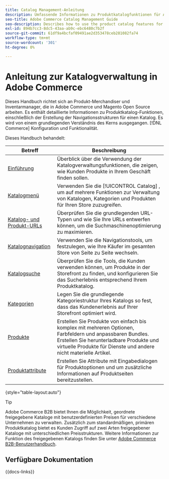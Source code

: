 ```yaml
---
title: Catalog Management-Anleitung
description: Umfassende Informationen zu Produktkatalogfunktionen für Adobe Commerce- und Magento Open Source-Administratoren sowie eCommerce-Merchandiser.
seo-title: Adobe Commerce Catalog Management Guide
seo-description: Describes how to use the product catalog features for Adobe Commerce and Magento Open Source.
exl-id: 894b7cc3-8dc5-43aa-ab9c-ebc6480c7b2f
source-git-commit: 61df9a4bcfaf09491ae2d353478ceb281082fa74
workflow-type: tm+mt
source-wordcount: '301'
ht-degree: 0%

---
```


# Anleitung zur Katalogverwaltung in Adobe Commerce

Dieses Handbuch richtet sich an Produkt-Merchandiser und Inventarmanager, die in Adobe Commerce und Magento Open Source arbeiten. Es enthält detaillierte Informationen zu Produktkatalog-Funktionen, einschließlich der Erstellung der Navigationsstrukturen für einen Katalog. Es wird von einem grundlegenden Verständnis des Kerns ausgegangen. [!DNL Commerce] Konfiguration und Funktionalität.

Dieses Handbuch behandelt:

| Betreff | Beschreibung |
| ------- | ----------- |
| [Einführung](introduction.md) | Überblick über die Verwendung der Katalogverwaltungsfunktionen, die zeigen, wie Kunden Produkte in Ihrem Geschäft finden sollen. |
| [Katalogmenü](catalog-menu.md) | Verwenden Sie die [!UICONTROL Catalog] , um auf mehrere Funktionen zur Verwaltung von Katalogen, Kategorien und Produkten für Ihren Store zuzugreifen. |
| [Katalog- und Produkt-URLs](catalog-urls.md) | Überprüfen Sie die grundlegenden URL-Typen und wie Sie Ihre URLs entwerfen können, um die Suchmaschinenoptimierung zu maximieren. |
| [Katalognavigation](navigation.md) | Verwenden Sie die Navigationstools, um festzulegen, wie Ihre Käufer im gesamten Store von Seite zu Seite wechseln. |
| [Katalogsuche](search.md) | Überprüfen Sie die Tools, die Kunden verwenden können, um Produkte in der Storefront zu finden, und konfigurieren Sie das Sucherlebnis entsprechend Ihrem Produktkatalog. |
| [Kategorien](categories.md) | Legen Sie die grundlegende Kategoriestruktur Ihres Katalogs so fest, dass das Kundenerlebnis auf Ihrer Storefront optimiert wird. |
| [Produkte](products-list.md) | Erstellen Sie Produkte von einfach bis komplex mit mehreren Optionen, Farbfeldern und anpassbaren Bundles. Erstellen Sie herunterladbare Produkte und virtuelle Produkte für Dienste und andere nicht materielle Artikel. |
| [Produktattribute](product-attributes.md) | Erstellen Sie Attribute mit Eingabedialogen für Produktoptionen und um zusätzliche Informationen auf Produktseiten bereitzustellen. |

{style="table-layout:auto"}

>[!TIP]
>
>Adobe Commerce B2B bietet Ihnen die Möglichkeit, geordnete freigegebene Kataloge mit benutzerdefinierten Preisen für verschiedene Unternehmen zu verwalten. Zusätzlich zum standardmäßigen, primären Produktkatalog bietet es Kunden Zugriff auf zwei Arten freigegebener Kataloge mit unterschiedlichen Preisstrukturen. Weitere Informationen zur Funktion des freigegebenen Katalogs finden Sie unter [Adobe Commerce B2B-Benutzerhandbuch](../b2b/catalog-shared.md).

## Verfügbare Dokumentation

{{docs-links}}
